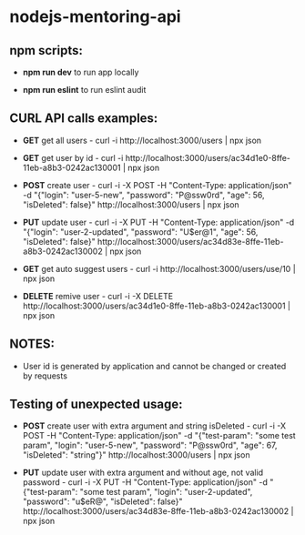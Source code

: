 # nodejs-mentoring-api

## npm scripts:

* **npm run dev** to run app locally

* **npm run eslint** to run eslint audit

## CURL API calls examples:

* **GET** get all users - curl -i http://localhost:3000/users | npx json

* **GET** get user by id - curl -i http://localhost:3000/users/ac34d1e0-8ffe-11eb-a8b3-0242ac130001 | npx json

* **POST** create user - curl -i -X POST -H "Content-Type: application/json" -d "{\"login\": \"user-5-new\", \"password\": \"P@ssw0rd\", \"age\": 56, \"isDeleted\": false}" http://localhost:3000/users | npx json

* **PUT** update user - curl -i -X PUT -H "Content-Type: application/json" -d "{\"login\": \"user-2-updated\", \"password\": \"U$er@1\", \"age\": 56, \"isDeleted\": false}" http://localhost:3000/users/ac34d83e-8ffe-11eb-a8b3-0242ac130002 | npx json

* **GET** get auto suggest users - curl -i http://localhost:3000/users/use/10 | npx json

* **DELETE** remive user - curl -i -X DELETE http://localhost:3000/users/ac34d1e0-8ffe-11eb-a8b3-0242ac130001 | npx json

## NOTES:

* User id is generated by application and cannot be changed or created by requests

## Testing of unexpected usage:

* **POST** create user with extra argument and string isDeleted - curl -i -X POST -H "Content-Type: application/json" -d "{\"test-param\": \"some test param\", \"login\": \"user-5-new\", \"password\": \"P@ssw0rd\", \"age\": 67, \"isDeleted\": \"string\"}" http://localhost:3000/users | npx json

* **PUT** update user with extra argument and without age, not valid password - curl -i -X PUT -H "Content-Type: application/json" -d "{\"test-param\": \"some test param\", \"login\": \"user-2-updated\", \"password\": \"u$eR@\", \"isDeleted\": false}" http://localhost:3000/users/ac34d83e-8ffe-11eb-a8b3-0242ac130002 | npx json